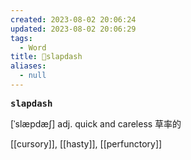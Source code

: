 ```yaml
---
created: 2023-08-02 20:06:24
updated: 2023-08-02 20:06:29
tags:
  - Word
title: 📖slapdash
aliases:
  - null
---
```


<pre><strong>slapdash</strong></pre>
[ˈslæpdæʃ]
adj. quick and careless 草率的

[[cursory]], [[hasty]], [[perfunctory]]